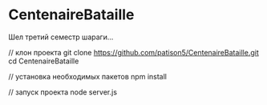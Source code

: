 # CentenaireBataille

Шел третий семестр шараги...

// клон проекта
git clone https://github.com/patison5/CentenaireBataille.git
cd CentenaireBataille

// установка необходимых пакетов
npm install

// запуск проекта
node server.js
